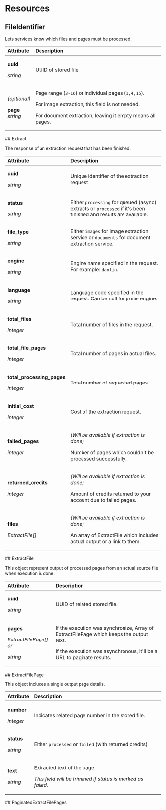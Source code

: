 # Resources

## FileIdentifier

Lets services know which files and pages must be processed.

<table>
  <thead>
    <tr>
      <th style="text-align:left">Attribute</th>
      <th style="text-align:left">Description</th>
    </tr>
  </thead>
  <tbody>
    <tr>
      <td style="text-align:left">
        <p><b>uuid</b>
        </p>
        <p><em>string</em>
        </p>
      </td>
      <td style="text-align:left">UUID of stored file</td>
    </tr>
    <tr>
      <td style="text-align:left">
        <p><em>(optional)</em>
        </p>
        <p><b>page<br /></b><em>string</em>
        </p>
      </td>
      <td style="text-align:left">
        <p>Page range (<code>3-16</code>) or individual pages (<code>1,4,15</code>).</p>
        <p>For image extraction, this field is not needed.</p>
        <p>For document extraction, leaving it empty means all pages.</p>
      </td>
    </tr>
  </tbody>
</table>## Extract

The response of an extraction request that has been finished.

<table>
  <thead>
    <tr>
      <th style="text-align:left">Attribute</th>
      <th style="text-align:left">Description</th>
    </tr>
  </thead>
  <tbody>
    <tr>
      <td style="text-align:left">
        <p><b>uuid</b>
        </p>
        <p><em>string</em>
        </p>
      </td>
      <td style="text-align:left">Unique identifier of the extraction request</td>
    </tr>
    <tr>
      <td style="text-align:left">
        <p><b>status</b>
        </p>
        <p><em>string</em>
        </p>
      </td>
      <td style="text-align:left">Either <code>processing</code> for queued (async) extracts or <code>processed</code> if
        it&apos;s been finished and results are available.</td>
    </tr>
    <tr>
      <td style="text-align:left">
        <p><b>file_type</b>
        </p>
        <p><em>string</em>
        </p>
      </td>
      <td style="text-align:left">Either <code>images</code> for image extraction service or <code>documents</code> for
        document extraction service.</td>
    </tr>
    <tr>
      <td style="text-align:left">
        <p><b>engine</b>
        </p>
        <p><em>string</em>
        </p>
      </td>
      <td style="text-align:left">Engine name specified in the request. For example: <code>danlin</code>.</td>
    </tr>
    <tr>
      <td style="text-align:left">
        <p><b>language</b>
        </p>
        <p><em>string</em>
        </p>
      </td>
      <td style="text-align:left">Language code specified in the request. Can be null for <code>probe</code> engine.</td>
    </tr>
    <tr>
      <td style="text-align:left">
        <p><b>total_files</b>
        </p>
        <p><em>integer</em>
        </p>
      </td>
      <td style="text-align:left">Total number of files in the request.</td>
    </tr>
    <tr>
      <td style="text-align:left">
        <p><b>total_file_pages</b>
        </p>
        <p><em>integer</em>
        </p>
      </td>
      <td style="text-align:left">Total number of pages in actual files.</td>
    </tr>
    <tr>
      <td style="text-align:left">
        <p><b>total_processing_pages</b>
        </p>
        <p><em>integer</em>
        </p>
      </td>
      <td style="text-align:left">Total number of requested pages.</td>
    </tr>
    <tr>
      <td style="text-align:left">
        <p><b>initial_cost</b>
        </p>
        <p><em>integer</em>
        </p>
      </td>
      <td style="text-align:left">Cost of the extraction request.</td>
    </tr>
    <tr>
      <td style="text-align:left">
        <p><b>failed_pages</b>
        </p>
        <p><em>integer</em>
        </p>
      </td>
      <td style="text-align:left">
        <p><em>(Will be available if extraction is done)<br /></em>
        </p>
        <p>Number of pages which couldn&apos;t be processed successfully.</p>
      </td>
    </tr>
    <tr>
      <td style="text-align:left">
        <p><b>returned_credits</b>
        </p>
        <p><em>integer</em>
        </p>
      </td>
      <td style="text-align:left">
        <p><em>(Will be available if extraction is done)<br /></em>
        </p>
        <p>Amount of credits returned to your account due to failed pages.</p>
      </td>
    </tr>
    <tr>
      <td style="text-align:left">
        <p><b>files</b>
        </p>
        <p><em>ExtractFile[]</em>
        </p>
      </td>
      <td style="text-align:left">
        <p><em>(Will be available if extraction is done)<br /></em>
        </p>
        <p>An array of ExtractFile which includes actual output or a link to them.</p>
      </td>
    </tr>
  </tbody>
</table>## ExtractFile

This object represent output of processed pages from an actual source file when execution is done.

<table>
  <thead>
    <tr>
      <th style="text-align:left">Attribute</th>
      <th style="text-align:left">Description</th>
    </tr>
  </thead>
  <tbody>
    <tr>
      <td style="text-align:left">
        <p><b>uuid</b>
        </p>
        <p><em>string</em>
        </p>
      </td>
      <td style="text-align:left">UUID of related stored file.</td>
    </tr>
    <tr>
      <td style="text-align:left">
        <p><b>pages</b>
        </p>
        <p><em>ExtractFilePage[] or</em>
        </p>
        <p><em>string</em>
        </p>
      </td>
      <td style="text-align:left">
        <p>If the execution was synchronize, Array of ExtractFilePage which keeps
          the output text.</p>
        <p>If the execution was asynchronous, it&apos;ll be a URL to paginate results.</p>
      </td>
    </tr>
  </tbody>
</table>## ExtractFilePage

This object includes a single output page details.

<table>
  <thead>
    <tr>
      <th style="text-align:left">Attribute</th>
      <th style="text-align:left">Description</th>
    </tr>
  </thead>
  <tbody>
    <tr>
      <td style="text-align:left">
        <p><b>number</b>
        </p>
        <p><em>integer</em>
        </p>
      </td>
      <td style="text-align:left">Indicates related page number in the stored file.</td>
    </tr>
    <tr>
      <td style="text-align:left">
        <p><b>status</b>
        </p>
        <p><em>string</em>
        </p>
      </td>
      <td style="text-align:left">Either <code>processed</code> or <code>failed</code> (with returned credits)</td>
    </tr>
    <tr>
      <td style="text-align:left">
        <p><b>text</b>
        </p>
        <p><em>string</em>
        </p>
      </td>
      <td style="text-align:left">
        <p>Extracted text of the page.</p>
        <p><em>This field will be trimmed if status is marked as failed.</em>
        </p>
      </td>
    </tr>
  </tbody>
</table>## PaginatedExtractFilePages



